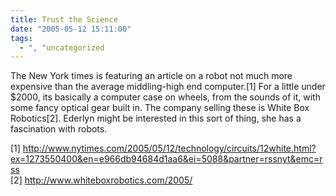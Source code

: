 ```yaml
---
title: Trust the Science
date: "2005-05-12 15:11:00"
tags:
  - ", "uncategorized
---
```

<p>The New York times is featuring an article on a robot not much
more expensive than the average middling-high end computer.[1] For
a little under $2000, its basically a computer case on wheels, from
the sounds of it, with some fancy optical gear built in.  The company
selling these is White Box Robotics[2].  Ederlyn might be interested
in this sort of thing, she has a fascination with robots.</p>

[1]
http://www.nytimes.com/2005/05/12/technology/circuits/12white.html?ex=1273550400&en=e966db94684d1aa6&ei=5088&partner=rssnyt&emc=rss
<br  /> [2] http://www.whiteboxrobotics.com/2005/

